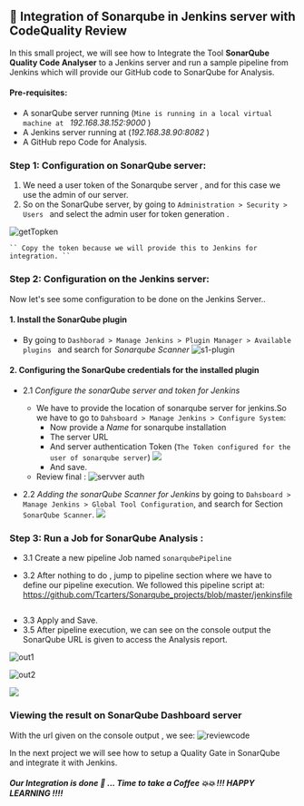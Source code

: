 ## 🧲 Integration of Sonarqube in Jenkins server with CodeQuality Review

In this small project, we will see how to Integrate the Tool **SonarQube Quality Code Analyser** to a Jenkins server and run a sample pipeline from Jenkins which will provide our GitHub code to SonarQube for Analysis. 

#### Pre-requisites:
- A sonarQube server running (``Mine is running in a local virtual machine at `` *192.168.38.152:9000*  )
- A Jenkins server running at (*192.168.38.90:8082* )
- A GitHub repo Code for Analysis.


### Step 1: Configuration on SonarQube server:

1. We need a user token of the Sonarqube server , and for this case we use the admin of our server.
2. So on the SonarQube server, by going to ``Administration > Security > Users `` and select the admin user for token generation .

![getTopken](https://github.com/Tcarters/Sonarqube_projects/blob/master/jenkins_pipeline_sonarQube/Screenshots/s2-sonar-token.png)
    
    `` Copy the token because we will provide this to Jenkins for integration. ``


### Step 2: Configuration on the Jenkins server:

Now let's see some configuration to be done on the Jenkins Server..

#### 1. Install the SonarQube plugin
    
- By going to ``Dashborad > Manage Jenkins > Plugin Manager > Available plugins `` and  search for *Sonarqube Scanner* 
![s1-plugin](https://github.com/Tcarters/Sonarqube_projects/blob/master/jenkins_pipeline_sonarQube/Screenshots/s1-plugin.png)
#### 2. Configuring the SonarQube credentials for the installed plugin 

- 2.1 *Configure the sonarQube server and token for Jenkins*
    - We have to provide the location of sonarqube server for jenkins.So we have to go to `` Dahsboard > Manage Jenkins > Configure System ``: 
        * Now provide a *Name* for sonarqube installation
        * The server URL
        * And server authentication Token (`The Token configured for the user of sonarqube server`)
        ![](https://github.com/Tcarters/Sonarqube_projects/blob/master/jenkins_sonarQube_CodeQuality/Screenshots/s4-adding-sonar-token.png)
        * And save.
    - Review final : 
        ![servver auth]( https://github.com/Tcarters/Sonarqube_projects/blob/master/jenkins_sonarQube_CodeQuality/Screenshots/sonar-serverNew.png )

- 2.2  *Adding the sonarQube Scanner for Jenkins*  by going to `` Dahsboard > Manage Jenkins > Global Tool Configuration ``, and search for Section `` SonarQube Scanner ``.
![](https://github.com/Tcarters/Sonarqube_projects/blob/master/jenkins_sonarQube_CodeQuality/Screenshots/s3-config-sonar.png)


### Step 3: Run a Job for SonarQube Analysis :

- 3.1 Create a new  pipeline Job  named `sonarqubePipeline`

- 3.2 After nothing to do , jump to pipeline section where we have to define our pipeline execution. We followed this pipeline script at: https://github.com/Tcarters/Sonarqube_projects/blob/master/jenkinsfile  

![]()
- 3.3 Apply and Save.
- 3.5 After pipeline execution, we can see on the console output the SonarQube URL is given to access the Analysis report.

![out1](https://github.com/Tcarters/Sonarqube_projects/blob/master/jenkins_sonarQube_CodeQuality/Screenshots/consol-out1.png)

![out2](https://github.com/Tcarters/Sonarqube_projects/blob/master/jenkins_sonarQube_CodeQuality/Screenshots/consol-out2.png)

![](https://github.com/Tcarters/Sonarqube_projects/blob/master/jenkins_sonarQube_CodeQuality/Screenshots/dashb-pipelin.png)

### Viewing the result on SonarQube Dashboard server 
With the url given on the console output , we see:
![reviewcode](https://github.com/Tcarters/Sonarqube_projects/blob/master/jenkins_sonarQube_CodeQuality/Screenshots/sonarQ-reviewcode.png)


In the next project we will see how to setup a Quality Gate in SonarQube and integrate it with Jenkins.

##### Our Integration is done 🤸 ... Time to take a Coffee 💥💥 !!! HAPPY LEARNING !!!! 